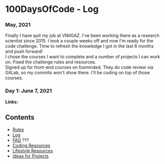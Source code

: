# 100DaysOfCode - Log

### May, 2021 
Finally I have quit my job at VNIIGAZ. I've been working there as a research scientist since 2015. I took a couple weeks off and now I'm ready for the code challenge. Time to refresh the knowledge I got in the last 6 months and push forward!  
I chose the courses I want to complete and a number of projects I can work on. Fixed the challenge rules and resources.  
Signed up for front-end courses on foxminded. They do code review via GitLab, so my commits won't show there. I'll be coding on top of those courses.

### Day 1: June 7, 2021

**Links:** []()



## Contents
* [Rules](rules.md)
* [Log](log.md)
* [FAQ](FAQ.md) ???
* [Coding Resources](resources-programming.md)
* [Lifestyle Resources](resources-other.md)
* [Ideas for Projects](ideas-for-projects.md)
